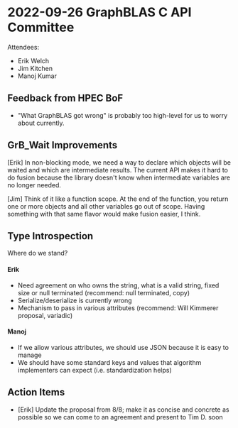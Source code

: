 # 2022-09-26 GraphBLAS C API Committee

Attendees:
  - Erik Welch
  - Jim Kitchen
  - Manoj Kumar

## Feedback from HPEC BoF

- "What GraphBLAS got wrong" is probably too high-level for us to worry about currently.


## GrB_Wait Improvements

[Erik] In non-blocking mode, we need a way to declare which objects will be waited and which are intermediate results. The current API makes it hard to do fusion because the library doesn't know when intermediate variables are no longer needed.

[Jim] Think of it like a function scope. At the end of the function, you return one or more objects and all other variables go out of scope. Having something with that same flavor would make fusion easier, I think.

## Type Introspection

Where do we stand?

#### Erik
- Need agreement on who owns the string, what is a valid string, fixed size or null terminated (recommend: null terminated, copy)
- Serialize/deserialize is currently wrong
- Mechanism to pass in various attributes (recommend: Will Kimmerer proposal, variadic)

#### Manoj
- If we allow various attributes, we should use JSON because it is easy to manage
- We should have some standard keys and values that algorithm implementers can expect (i.e. standardization helps)

## Action Items

- [Erik] Update the proposal from 8/8; make it as concise and concrete as possible so we can come to an agreement and present to Tim D. soon
